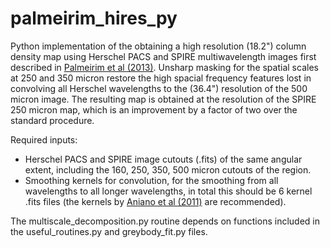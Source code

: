 # palmeirim_hires_py
Python implementation of the obtaining a high resolution (18.2") column density map using Herschel PACS and SPIRE multiwavelength images first described in [Palmeirim et al (2013)](https://doi.org/10.1051/0004-6361/201220500). Unsharp masking for the spatial scales at 250 and 350 micron restore the high spacial frequency features lost in convolving all Herschel wavelengths to the (36.4") resolution of the 500 micron image. The resulting map is obtained at the resolution of the SPIRE 250 micron map, which is an improvement by a factor of two over the standard procedure.

Required inputs:

- Herschel PACS and SPIRE image cutouts (.fits) of the same angular extent, including the 160, 250, 350, 500 micron cutouts of the region.
- Smoothing kernels for convolution, for the smoothing from all wavelengths to all longer wavelengths, in total this should be 6 kernel .fits files (the kernels by [Aniano et al (2011)](https://doi.org/10.1086/662219) are recommended).

The multiscale_decomposition.py routine depends on functions included in the useful_routines.py and greybody_fit.py files.
